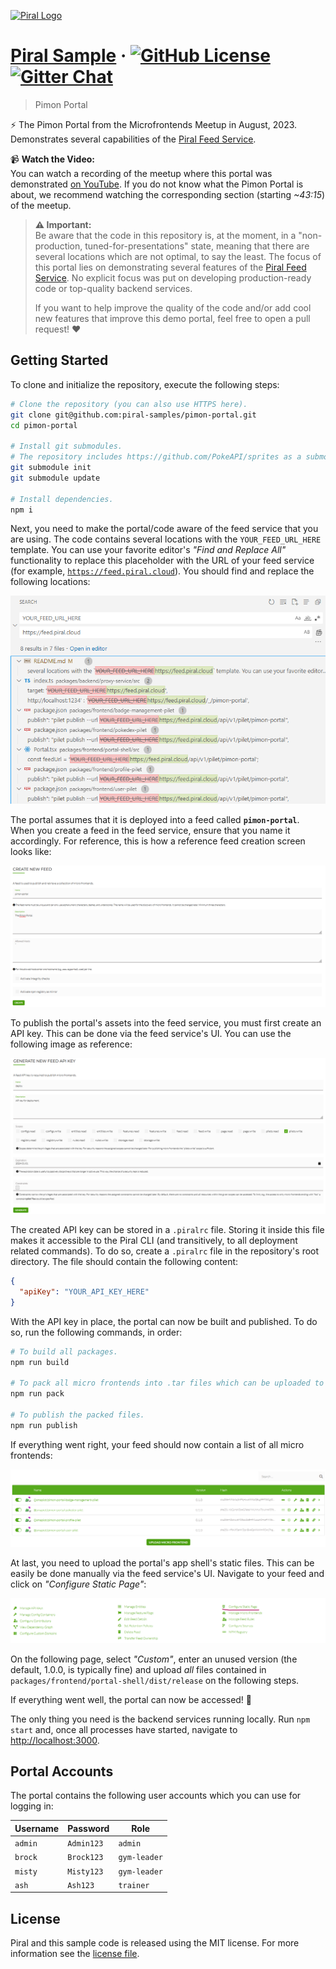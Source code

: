 [![Piral Logo](https://github.com/smapiot/piral/raw/develop/docs/assets/logo.png)](https://piral.io)

# [Piral Sample](https://piral.io) &middot; [![GitHub License](https://img.shields.io/badge/license-MIT-blue.svg)](https://github.com/smapiot/piral/blob/main/LICENSE) [![Gitter Chat](https://badges.gitter.im/gitterHQ/gitter.png)](https://gitter.im/piral-io/community)

> Pimon Portal

:zap: The Pimon Portal from the Microfrontends Meetup in August, 2023. Demonstrates several capabilities of the [Piral Feed Service](https://www.piral.cloud/).

📹 **Watch the Video:**  
You can watch a recording of the meetup where this portal was demonstrated [on YouTube](https://www.youtube.com/watch?v=MN35_drIchE). If you do not know what the Pimon Portal is about, we recommend watching the corresponding section (starting _~43:15_) of the meetup.

> **⚠️ Important:**  
> Be aware that the code in this repository is, at the moment, in a "non-production, tuned-for-presentations" state, meaning that there are several locations which are not optimal, to say the least. The focus of this portal lies on demonstrating several features of the [Piral Feed Service](https://www.piral.cloud/). No explicit focus was put on developing production-ready code or top-quality backend services.
>
> If you want to help improve the quality of the code and/or add cool new features that improve this demo portal, feel free to open a pull request! ♥️

## Getting Started

To clone and initialize the repository, execute the following steps:

```sh
# Clone the repository (you can also use HTTPS here).
git clone git@github.com:piral-samples/pimon-portal.git
cd pimon-portal

# Install git submodules.
# The repository includes https://github.com/PokeAPI/sprites as a submodule.
git submodule init
git submodule update

# Install dependencies.
npm i
```

Next, you need to make the portal/code aware of the feed service that you are using. The code contains several locations with the `YOUR_FEED_URL_HERE` template. You can use your favorite editor's _"Find and Replace All"_ functionality to replace this placeholder with the URL of your feed service (for example, [`https://feed.piral.cloud`](https://feed.piral.cloud)). You should find and replace the following locations:

![Replacements](.github/assets/feed-url-replacement.png)

The portal assumes that it is deployed into a feed called **`pimon-portal`**. When you create a feed in the feed service, ensure that you name it accordingly. For reference, this is how a reference feed creation screen looks like:

![Feed Creation](.github/assets/feed-creation.png)

To publish the portal's assets into the feed service, you must first create an API key. This can be done via the feed service's UI. You can use the following image as reference:

![API Key Creation](.github/assets/api-key-creation.png)

The created API key can be stored in a `.piralrc` file. Storing it inside this file makes it accessible to the Piral CLI (and transitively, to all deployment related commands). To do so, create a `.piralrc` file in the repository's root directory. The file should contain the following content:

```json
{
  "apiKey": "YOUR_API_KEY_HERE"
}
```

With the API key in place, the portal can now be built and published. To do so, run the following commands, in order:

```sh
# To build all packages.
npm run build

# To pack all micro frontends into .tar files which can be uploaded to the feed service.
npm run pack

# To publish the packed files.
npm run publish
```

If everything went right, your feed should now contain a list of all micro frontends:

![All MFs](.github/assets/all-mfs.png)

At last, you need to upload the portal's app shell's static files. This can be easily be done manually via the feed service's UI. Navigate to your feed and click on _"Configure Static Page"_:

![Static Page](.github/assets/static-page.png)

On the following page, select _"Custom"_, enter an unused version (the default, 1.0.0, is typically fine) and upload _all_ files contained in `packages/frontend/portal-shell/dist/release` on the following steps.

If everything went well, the portal can now be accessed! 🎉

The only thing you need is the backend services running locally. Run `npm start` and, once all processes have started, navigate to [http://localhost:3000](http://localhost:3000).

## Portal Accounts

The portal contains the following user accounts which you can use for logging in:

| Username | Password    | Role         |
| -------- | ----------- | ------------ |
| `admin`  | `Admin123`  | `admin`      |
| `brock`  | `Brock123`  | `gym-leader` |
| `misty`  | `Misty123`  | `gym-leader` |
| `ash`    | `Ash123`    | `trainer`    |

## License

Piral and this sample code is released using the MIT license. For more information see the [license file](./LICENSE).

